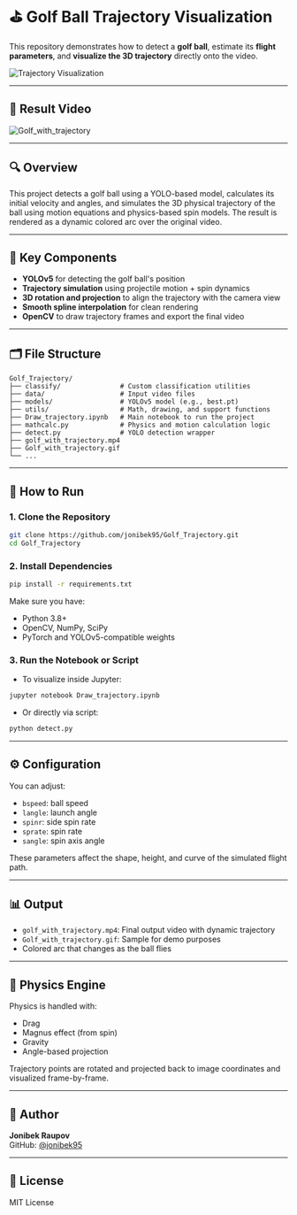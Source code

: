 # ⛳ Golf Ball Trajectory Visualization

This repository demonstrates how to detect a **golf ball**, estimate its **flight parameters**, and **visualize the 3D trajectory** directly onto the video.

![Trajectory Visualization](https://github.com/jonibek95/Golf_Trajectory/assets/84657258/0d913a5f-1526-47b6-b40e-19be58979e73)

---

## 🎥 Result Video

![Golf_with_trajectory](https://github.com/jonibek95/Golf_Trajectory/assets/84657258/5946c79e-2728-44a0-b856-7727064357a9)

---

## 🔍 Overview

This project detects a golf ball using a YOLO-based model, calculates its initial velocity and angles, and simulates the 3D physical trajectory of the ball using motion equations and physics-based spin models. The result is rendered as a dynamic colored arc over the original video.

---

## 🧠 Key Components

- **YOLOv5** for detecting the golf ball's position
- **Trajectory simulation** using projectile motion + spin dynamics
- **3D rotation and projection** to align the trajectory with the camera view
- **Smooth spline interpolation** for clean rendering
- **OpenCV** to draw trajectory frames and export the final video

---

## 🗂️ File Structure

```
Golf_Trajectory/
├── classify/               # Custom classification utilities
├── data/                   # Input video files
├── models/                 # YOLOv5 model (e.g., best.pt)
├── utils/                  # Math, drawing, and support functions
├── Draw_trajectory.ipynb   # Main notebook to run the project
├── mathcalc.py             # Physics and motion calculation logic
├── detect.py               # YOLO detection wrapper
├── golf_with_trajectory.mp4
├── Golf_with_trajectory.gif
└── ...
```

---

## 🚀 How to Run

### 1. Clone the Repository

```bash
git clone https://github.com/jonibek95/Golf_Trajectory.git
cd Golf_Trajectory
```

### 2. Install Dependencies

```bash
pip install -r requirements.txt
```

Make sure you have:
- Python 3.8+
- OpenCV, NumPy, SciPy
- PyTorch and YOLOv5-compatible weights

### 3. Run the Notebook or Script

- To visualize inside Jupyter:
```bash
jupyter notebook Draw_trajectory.ipynb
```

- Or directly via script:
```bash
python detect.py
```

---

## ⚙️ Configuration

You can adjust:
- `bspeed`: ball speed
- `langle`: launch angle
- `spinr`: side spin rate
- `sprate`: spin rate
- `sangle`: spin axis angle

These parameters affect the shape, height, and curve of the simulated flight path.

---

## 📊 Output

- `golf_with_trajectory.mp4`: Final output video with dynamic trajectory
- `Golf_with_trajectory.gif`: Sample for demo purposes
- Colored arc that changes as the ball flies

---

## 🧪 Physics Engine

Physics is handled with:
- Drag
- Magnus effect (from spin)
- Gravity
- Angle-based projection

Trajectory points are rotated and projected back to image coordinates and visualized frame-by-frame.

---

## 👤 Author

**Jonibek Raupov**  
GitHub: [@jonibek95](https://github.com/jonibek95)

---

## 📜 License

MIT License
